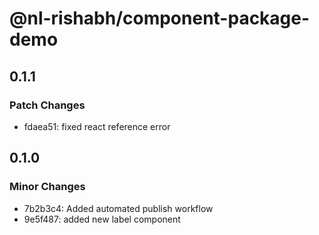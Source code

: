 # @nl-rishabh/component-package-demo

## 0.1.1

### Patch Changes

- fdaea51: fixed react reference error

## 0.1.0

### Minor Changes

- 7b2b3c4: Added automated publish workflow
- 9e5f487: added new label component
